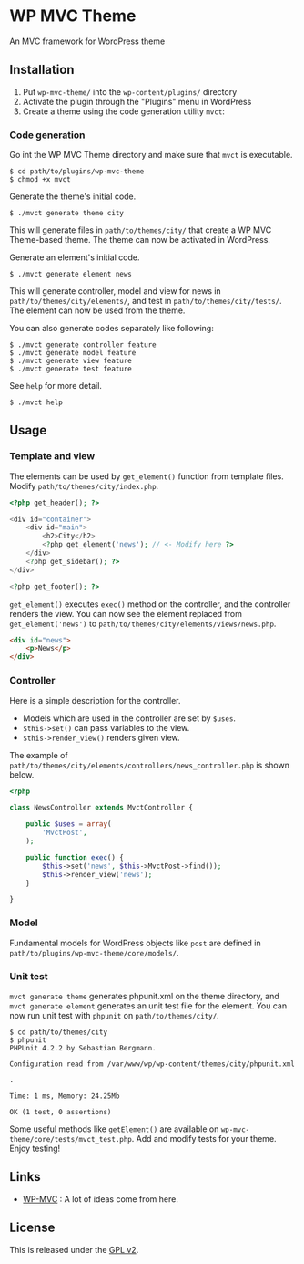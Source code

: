 # WP MVC Theme

An MVC framework for WordPress theme

## Installation

1. Put `wp-mvc-theme/` into the `wp-content/plugins/` directory
2. Activate the plugin through the "Plugins" menu in WordPress
3. Create a theme using the code generation utility `mvct`:

### Code generation

Go int the WP MVC Theme directory and make sure that `mvct` is executable.

	$ cd path/to/plugins/wp-mvc-theme
	$ chmod +x mvct

Generate the theme's initial code.

	$ ./mvct generate theme city

This will generate files in `path/to/themes/city/` that create a WP MVC Theme-based theme. The theme can now be activated in WordPress.

Generate an element's initial code.

	$ ./mvct generate element news

This will generate controller, model and view for news in `path/to/themes/city/elements/`, and test in `path/to/themes/city/tests/`. The element can now be used from the theme.

You can also generate codes separately like following:

	$ ./mvct generate controller feature
	$ ./mvct generate model feature
	$ ./mvct generate view feature
	$ ./mvct generate test feature

See `help` for more detail.

	$ ./mvct help

## Usage

### Template and view

The elements can be used by `get_element()` function from template files. Modify `path/to/themes/city/index.php`.

```php
<?php get_header(); ?>

<div id="container">
	<div id="main">
		<h2>City</h2>
		<?php get_element('news'); // <- Modify here ?>
	</div>
	<?php get_sidebar(); ?>
</div>

<?php get_footer(); ?>
```

`get_element()` executes `exec()` method on the controller, and the controller renders the view. You can now see the element replaced from `get_element('news')` to `path/to/themes/city/elements/views/news.php`.

```html
<div id="news">
	<p>News</p>
</div>
```

### Controller

Here is a simple description for the controller.

* Models which are used in the controller are set by `$uses`.
* `$this->set()` can pass variables to the view.
* `$this->render_view()` renders given view.

The example of `path/to/themes/city/elements/controllers/news_controller.php` is shown below.

```php
<?php

class NewsController extends MvctController {

	public $uses = array(
		'MvctPost',
	);

	public function exec() {
		$this->set('news', $this->MvctPost->find());
		$this->render_view('news');
	}

}
```

### Model

Fundamental models for WordPress objects like `post` are defined in `path/to/plugins/wp-mvc-theme/core/models/`.

### Unit test

`mvct generate theme` generates phpunit.xml on the theme directory, and `mvct generate element` generates an unit test file for the element. You can now run unit test with `phpunit` on `path/to/themes/city/`.

```shell
$ cd path/to/themes/city
$ phpunit
PHPUnit 4.2.2 by Sebastian Bergmann.

Configuration read from /var/www/wp/wp-content/themes/city/phpunit.xml

.

Time: 1 ms, Memory: 24.25Mb

OK (1 test, 0 assertions)
```

Some useful methods like `getElement()` are available on `wp-mvc-theme/core/tests/mvct_test.php`. Add and modify tests for your theme. Enjoy testing!

## Links

* [WP-MVC][1] : A lot of ideas come from here.

## License

This is released under the [GPL v2][2].

[1]: http://www.gnu.org/licenses/gpl-2.0.html
[2]: http://www.gnu.org/licenses/gpl-2.0.html
